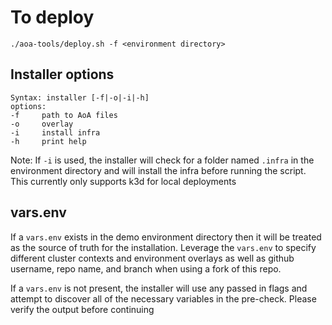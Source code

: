 # To deploy
```
./aoa-tools/deploy.sh -f <environment directory>
```

## Installer options
```
Syntax: installer [-f|-o|-i|-h]
options:
-f     path to AoA files
-o     overlay
-i     install infra
-h     print help
```

Note: If `-i` is used, the installer will check for a folder named `.infra` in the environment directory and will install the infra before running the script. This currently only supports k3d for local deployments

## vars.env
If a `vars.env` exists in the demo environment directory then it will be treated as the source of truth for the installation. Leverage the `vars.env` to specify different cluster contexts and environment overlays as well as github username, repo name, and branch when using a fork of this repo.

If a `vars.env` is not present, the installer will use any passed in flags and attempt to discover all of the necessary variables in the pre-check. Please verify the output before continuing